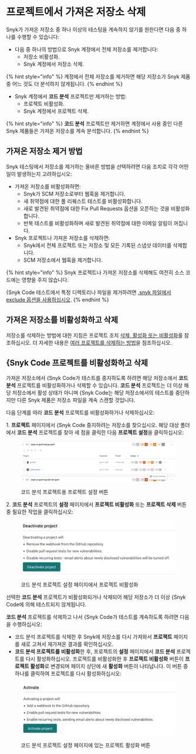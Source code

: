 # 프로젝트에서 가져온 저장소 삭제

Snyk가 가져온 저장소 중 하나 이상의 테스팅을 계속하지 않기를 원한다면 다음 중 하나를 수행할 수 있습니다:

* 다음 중 하나의 방법으로 Snyk 계정에서 전체 저장소를 제거합니다:
  * 저장소 비활성화.
  * Snyk 계정에서 저장소 삭제.

{% hint style="info" %}
계정에서 전체 저장소를 제거하면 해당 저장소가 Snyk 제품 중 어느 것도 더 분석하지 않게됩니다.
{% endhint %}

* Snyk 계정에서 **코드 분석** 프로젝트만 제거하는 방법:
  * 프로젝트 비활성화.
  * Snyk 계정에서 프로젝트 삭제.

{% hint style="info" %}
**코드 분석** 프로젝트만 제거하면 계정에서 사용 중인 다른 Snyk 제품들은 가져온 저장소를 계속 분석합니다.
{% endhint %}

## **가져온 저장소 제거 방법**

Snyk 테스팅에서 저장소를 제거하는 올바른 방법을 선택하려면 다음 조치로 각각 어떤 일이 발생하는지 고려하십시오:

* 가져온 저장소를 비활성화하면:
  * Snyk가 SCM 저장소로부터 웹훅을 제거합니다.
  * 새 취약점에 대한 풀 리퀘스트 테스트를 비활성화합니다.
  * 새로 발견된 취약점에 대한 Fix Pull Requests 옵션을 오픈하는 것을 비활성화합니다.
  * 반복 테스트를 비활성화하며 새로 발견된 취약점에 대한 이메일 알림이 꺼집니다.
* Snyk 프로젝트나 가져온 저장소를 삭제하면:
  * Snyk에서 전체 프로젝트 또는 저장소 및 모든 기록된 스냅샷 데이터를 삭제합니다.
  * SCM 저장소에서 웹훅을 제거합니다.

{% hint style="info" %}
Snyk 프로젝트나 가져온 저장소를 삭제해도 여전히 소스 코드에는 영향을 주지 않습니다.

{Snyk Code 테스트에서 특정 디렉토리나 파일을 제거하려면 [.snyk 파일에서 exclude 옵션을 사용하십시오](exclude-directories-and-files-from-project-import.md).
{% endhint %}

## **가져온 저장소를 비활성화하고 삭제**

저장소를 삭제하는 방법에 대한 지침은 프로젝트 조치 [삭제, 활성화 또는 비활성화](../../snyk-admin/snyk-projects/#delete-activate-or-deactivate)를 참조하십시오. 더 자세한 내용은 [여러 프로젝트를 삭제하는 방법](https://support.snyk.io/s/article/How-can-I-delete-multiple-projects)을 참조하십시오.

## **{Snyk Code 프로젝트를 비활성화하고 삭제**

가져온 저장소에서 {Snyk Code가 테스트를 중지하도록 하려면 해당 저장소에서 **코드 분석** 프로젝트를 비활성화하거나 삭제할 수 있습니다. **코드 분석** 프로젝트는 더 이상 해당 저장소에서 활성 상태가 아니며 {Snyk Code는 해당 저장소에서의 테스트를 중단하지만 다른 Snyk 제품은 저장소 파일을 계속 스캔할 것입니다.

다음 단계를 따라 **코드 분석** 프로젝트를 비활성화하거나 삭제하십시오:

1\. **프로젝트** 페이지에서 {Snyk Code 중지하려는 저장소를 찾으십시오. 해당 대상 폴더에서 **코드 분석** 프로젝트를 찾아 세 점을 클릭한 다음 **프로젝트 설정**을 클릭하십시오:

<figure><img src="../../.gitbook/assets/code_analysis_project_settings_button.png" alt="코드 분석 프로젝트용 프로젝트 설정 버튼 클릭"><figcaption><p>코드 분석 프로젝트용 프로젝트 설정 버튼</p></figcaption></figure>

2\. **코드 분석** 프로젝트의 **설정** 페이지에서 **프로젝트 비활성화** 또는 **프로젝트 삭제** 버튼 중 필요한 작업을 클릭하십시오:

<figure><img src="../../.gitbook/assets/project_settings_deactivate_project.png" alt=""><figcaption><p>코드 분석 프로젝트 설정 페이지에서 프로젝트 비활성화</p></figcaption></figure>

선택한 **코드 분석** 프로젝트가 비활성화되거나 삭제되어 해당 저장소가 더 이상 {Snyk Code에 의해 테스트되지 않게됩니다.

**코드 분석** 프로젝트를 삭제하고 나서 {Snyk Code가 테스트를 계속하도록 하려면 다음을 수행하십시오:

* 코드 분석 프로젝트를 삭제한 후 Snyk에 저장소를 다시 가져와서 **프로젝트** 페이지를 새로 고쳐서 재가져온 결과를 확인하십시오.
* **코드 분석 프로젝트를 비활성화**한 후, 프로젝트의 **설정** 페이지에서 **코드 분석** 프로젝트를 다시 활성화하십시오. 프로젝트를 비활성화한 후 **프로젝트 비활성화** 버튼이 **프로젝트 활성화**로 변경되며 페이지 상단에 새 **활성화** 버튼이 나타납니다. 이 버튼 중 하나를 클릭하여 프로젝트를 다시 활성화하십시오:

<figure><img src="../../.gitbook/assets/project_settings_activate_project.png" alt=""><figcaption><p>코드 분석 프로젝트 설정 페이지에 있는 프로젝트 활성화 버튼</p></figcaption></figure>